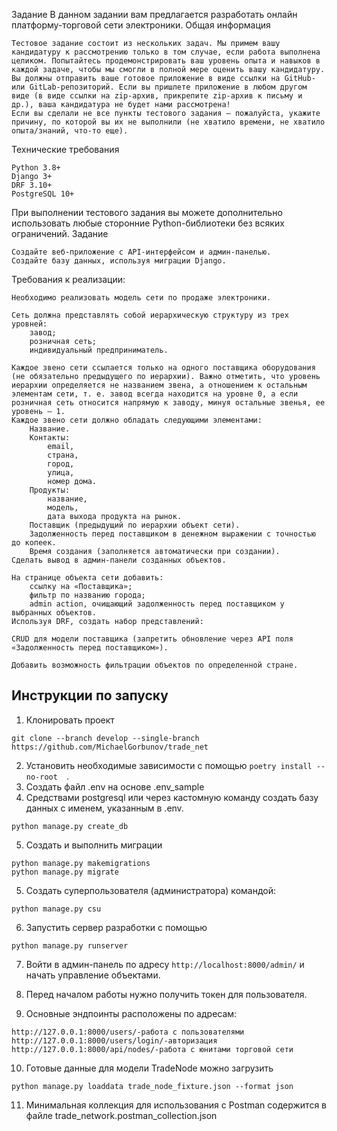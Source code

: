  

Задание
В данном задании вам предлагается разработать онлайн платформу-торговой сети электроники. Общая информация

    Тестовое задание состоит из нескольких задач. Мы примем вашу кандидатуру к рассмотрению только в том случае, если работа выполнена целиком. Попытайтесь продемонстрировать ваш уровень опыта и навыков в каждой задаче, чтобы мы смогли в полной мере оценить вашу кандидатуру.
    Вы должны отправить ваше готовое приложение в виде ссылки на GitHub- или GitLab-репозиторий. Если вы пришлете приложение в любом другом виде (в виде ссылки на zip-архив, прикрепите zip-архив к письму и др.), ваша кандидатура не будет нами рассмотрена!
    Если вы сделали не все пункты тестового задания — пожалуйста, укажите причину, по которой вы их не выполнили (не хватило времени, не хватило опыта/знаний, что-то еще).

Технические требования

    Python 3.8+
    Django 3+
    DRF 3.10+
    PostgreSQL 10+

При выполнении тестового задания вы можете дополнительно использовать любые сторонние Python-библиотеки без всяких ограничений.
Задание

    Создайте веб-приложение с API-интерфейсом и админ-панелью.
    Создайте базу данных, используя миграции Django.

Требования к реализации:

    Необходимо реализовать модель сети по продаже электроники.

    Сеть должна представлять собой иерархическую структуру из трех уровней:
        завод;
        розничная сеть;
        индивидуальный предприниматель.

    Каждое звено сети ссылается только на одного поставщика оборудования (не обязательно предыдущего по иерархии). Важно отметить, что уровень иерархии определяется не названием звена, а отношением к остальным элементам сети, т. е. завод всегда находится на уровне 0, а если розничная сеть относится напрямую к заводу, минуя остальные звенья, ее уровень — 1.
    Каждое звено сети должно обладать следующими элементами:
        Название.
        Контакты:
            email,
            страна,
            город,
            улица,
            номер дома.
        Продукты:
            название,
            модель,
            дата выхода продукта на рынок.
        Поставщик (предыдущий по иерархии объект сети).
        Задолженность перед поставщиком в денежном выражении с точностью до копеек.
        Время создания (заполняется автоматически при создании).
    Сделать вывод в админ-панели созданных объектов.

    На странице объекта сети добавить:
        ссылку на «Поставщика»;
        фильтр по названию города;
        admin action, очищающий задолженность перед поставщиком у выбранных объектов.
    Используя DRF, создать набор представлений:

    CRUD для модели поставщика (запретить обновление через API поля «Задолженность перед поставщиком»).

    Добавить возможность фильтрации объектов по определенной стране.

## Инструкции по запуску

1. Клонировать проект
```
git clone --branch develop --single-branch https://github.com/MichaelGorbunov/trade_net
```
2. Установить необходимые зависимости с помощью 
`poetry install --no-root  `.
3. Создать файл .env на основе .env_sample
4. Средствами postgresql или через кастомную команду создать базу данных с именем, указанным в .env.
```
python manage.py create_db
```
5. Создать и выполнить миграции 
```
python manage.py makemigrations
python manage.py migrate
```
5. Создать суперпользователя (администратора) командой:

```
python manage.py csu
```
6. Запустить сервер разработки с помощью 
```
python manage.py runserver
```
7. Войти в админ-панель по адресу `http://localhost:8000/admin/` 
и начать управление объектами.

8. Перед началом работы нужно получить токен для пользователя.
9. Основные эндпоинты расположены по адресам:
```
http://127.0.0.1:8000/users/-работа с пользователями
http://127.0.0.1:8000/users/login/-авторизация
http://127.0.0.1:8000/api/nodes/-работа с юнитами торговой сети

```
10. Готовые данные для модели TradeNode можно загрузить
```commandline
python manage.py loaddata trade_node_fixture.json --format json
```
11. Минимальная коллекция для использования с Postman содержится в файле trade_network.postman_collection.json